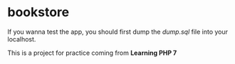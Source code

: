 # bookstore 
If you wanna test the app, you should first dump the *dump.sql* file into your localhost.

This is a project for practice coming from **Learning PHP 7**

